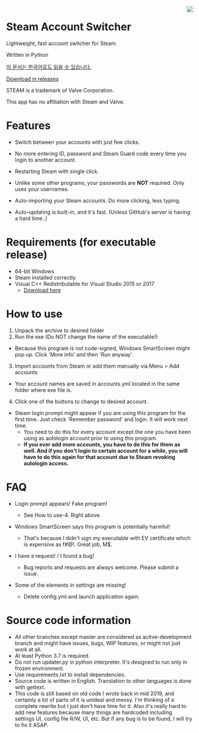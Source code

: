 <img align="right" src="https://user-images.githubusercontent.com/22590718/111099604-3750fb80-8589-11eb-90be-bfbef898acdf.PNG">

# Steam Account Switcher
Lightweight, fast account switcher for Steam.

Written in Python

[이 문서는 한국어로도 읽을 수 있습니다.](https://github.com/sw2719/steam-account-switcher/blob/master/README_ko.md)

[Download in releases](https://github.com/sw2719/steam-account-switcher/releases)

STEAM is a trademark of Valve Corporation.

This app has no affiliation with Steam and Valve.

# Features
* Switch between your accounts with just few clicks.

* No more entering ID, password and Steam Guard code every time you login to another account.

* Restarting Steam with single click.

* Unlike some other programs, your passwords are **NOT** required. Only uses your usernames.

* Auto-importing your Steam accounts. Do more clicking, less typing.

* Auto-updating is built-in, and it's fast. (Unless GitHub's server is having a hard time..)

# Requirements (for executable release)
* 64-bit Windows
* Steam installed correctly
* Visual C++ Redistributable for Visual Studio 2015 or 2017
  - [Download here](https://aka.ms/vs/16/release/vc_redist.x64.exe)

# How to use
1. Unpack the archive to desired folder
2. Run the exe (Do NOT change the name of the executable!)
* Because this program is not code-signed, Windows SmartScreen might pop up. Click 'More info' and then 'Run anyway'.
 
3. Import accounts from Steam or add them manually via Menu > Add accounts
* Your account names are saved in accounts.yml located in the same folder where exe file is.

4. Click one of the buttons to change to desired account.
* Steam login prompt might appear if you are using this program for the first time. Just check 'Remember password' and login. It will work next time. 
  - You need to do this for every account except the one you have been using as autologin account prior to using this program.
  - **If you ever add more accounts, you have to do this for them as well. And if you don't login to certain account for a while, you will have to do this again for that account due to Steam revoking autologin access.**

# FAQ
* Login prompt appears! Fake program!
  - See How to use-4. Right above.

* Windows SmartScreen says this program is potentially harmful!
  - That's because I didn't sign my executable with EV certificate which is expensive as f#@!. Great job, M$.

* I have a request! / I found a bug!
  - Bug reports and requests are always welcome. Please submit a issue.

* Some of the elements in settings are missing!
  - Delete config.yml and launch application again.

# Source code information
* All other branches except master are considered as acitve-development branch and might have issues, bugs, WIP features, or might not just work at all.
* At least Python 3.7 is required.
* Do not run updater.py in python interpreter. It's designed to run only in frozen environment.
* Use requirements.txt to install dependencies.
* Source code is written in English. Translation to other languages is done with gettext.
* This code is still based on old code I wrote back in mid 2019, and certainly a lot of parts of it is unideal and messy. I'm thinking of a complete rewrite but I just don't have time for it. Also it's really hard to add new features because many things are hardcoded including settings UI, config file R/W, UI, etc. But if any bug is to be found, I will try to fix it ASAP.
